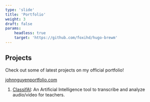 ```yaml
---
type: 'slide'
title: 'Portfolio'
weight: 3
draft: false
params:
    headless: true
    target: 'https://github.com/foxihd/hugo-brewm'
---
```


## Projects

Check out some of latest projects on my official portfolio!

[johnnguyenportfolio.com](https://www.johnnguyenportfolio.com)

1. [ClassifAI](https://www.johnnguyenportfolio.com/classifai): An Artificial Intelligence tool to transcribe and analyze audio/video for teachers.